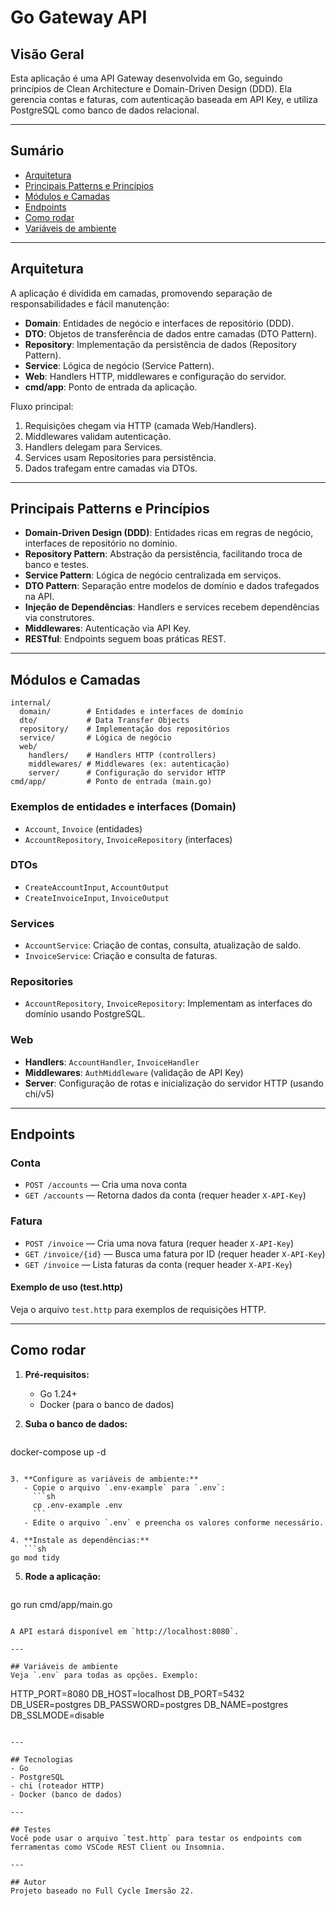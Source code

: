 # Go Gateway API

## Visão Geral

Esta aplicação é uma API Gateway desenvolvida em Go, seguindo princípios de Clean Architecture e Domain-Driven Design (DDD). Ela gerencia contas e faturas, com autenticação baseada em API Key, e utiliza PostgreSQL como banco de dados relacional.

---

## Sumário
- [Arquitetura](#arquitetura)
- [Principais Patterns e Princípios](#principais-patterns-e-princípios)
- [Módulos e Camadas](#módulos-e-camadas)
- [Endpoints](#endpoints)
- [Como rodar](#como-rodar)
- [Variáveis de ambiente](#variáveis-de-ambiente)

---

## Arquitetura

A aplicação é dividida em camadas, promovendo separação de responsabilidades e fácil manutenção:

- **Domain**: Entidades de negócio e interfaces de repositório (DDD).
- **DTO**: Objetos de transferência de dados entre camadas (DTO Pattern).
- **Repository**: Implementação da persistência de dados (Repository Pattern).
- **Service**: Lógica de negócio (Service Pattern).
- **Web**: Handlers HTTP, middlewares e configuração do servidor.
- **cmd/app**: Ponto de entrada da aplicação.

Fluxo principal:
1. Requisições chegam via HTTP (camada Web/Handlers).
2. Middlewares validam autenticação.
3. Handlers delegam para Services.
4. Services usam Repositories para persistência.
5. Dados trafegam entre camadas via DTOs.

---

## Principais Patterns e Princípios

- **Domain-Driven Design (DDD)**: Entidades ricas em regras de negócio, interfaces de repositório no domínio.
- **Repository Pattern**: Abstração da persistência, facilitando troca de banco e testes.
- **Service Pattern**: Lógica de negócio centralizada em serviços.
- **DTO Pattern**: Separação entre modelos de domínio e dados trafegados na API.
- **Injeção de Dependências**: Handlers e services recebem dependências via construtores.
- **Middlewares**: Autenticação via API Key.
- **RESTful**: Endpoints seguem boas práticas REST.

---

## Módulos e Camadas

```
internal/
  domain/        # Entidades e interfaces de domínio
  dto/           # Data Transfer Objects
  repository/    # Implementação dos repositórios
  service/       # Lógica de negócio
  web/
    handlers/    # Handlers HTTP (controllers)
    middlewares/ # Middlewares (ex: autenticação)
    server/      # Configuração do servidor HTTP
cmd/app/         # Ponto de entrada (main.go)
```

### Exemplos de entidades e interfaces (Domain)
- `Account`, `Invoice` (entidades)
- `AccountRepository`, `InvoiceRepository` (interfaces)

### DTOs
- `CreateAccountInput`, `AccountOutput`
- `CreateInvoiceInput`, `InvoiceOutput`

### Services
- `AccountService`: Criação de contas, consulta, atualização de saldo.
- `InvoiceService`: Criação e consulta de faturas.

### Repositories
- `AccountRepository`, `InvoiceRepository`: Implementam as interfaces do domínio usando PostgreSQL.

### Web
- **Handlers**: `AccountHandler`, `InvoiceHandler`
- **Middlewares**: `AuthMiddleware` (validação de API Key)
- **Server**: Configuração de rotas e inicialização do servidor HTTP (usando chi/v5)

---

## Endpoints

### Conta
- `POST /accounts` — Cria uma nova conta
- `GET /accounts` — Retorna dados da conta (requer header `X-API-Key`)

### Fatura
- `POST /invoice` — Cria uma nova fatura (requer header `X-API-Key`)
- `GET /invoice/{id}` — Busca uma fatura por ID (requer header `X-API-Key`)
- `GET /invoice` — Lista faturas da conta (requer header `X-API-Key`)

#### Exemplo de uso (test.http)
Veja o arquivo `test.http` para exemplos de requisições HTTP.

---

## Como rodar

1. **Pré-requisitos:**
   - Go 1.24+
   - Docker (para o banco de dados)

2. **Suba o banco de dados:**
   ```sh
docker-compose up -d
```

3. **Configure as variáveis de ambiente:**
   - Copie o arquivo `.env-example` para `.env`:
     ```sh
     cp .env-example .env
     ```
   - Edite o arquivo `.env` e preencha os valores conforme necessário.

4. **Instale as dependências:**
   ```sh
go mod tidy
```

5. **Rode a aplicação:**
   ```sh
go run cmd/app/main.go
```

A API estará disponível em `http://localhost:8080`.

---

## Variáveis de ambiente
Veja `.env` para todas as opções. Exemplo:

```
HTTP_PORT=8080
DB_HOST=localhost
DB_PORT=5432
DB_USER=postgres
DB_PASSWORD=postgres
DB_NAME=postgres
DB_SSLMODE=disable
```

---

## Tecnologias
- Go
- PostgreSQL
- chi (roteador HTTP)
- Docker (banco de dados)

---

## Testes
Você pode usar o arquivo `test.http` para testar os endpoints com ferramentas como VSCode REST Client ou Insomnia.

---

## Autor
Projeto baseado no Full Cycle Imersão 22. 